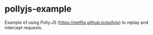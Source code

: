 # pollyjs-example
Example of using Polly.JS (https://netflix.github.io/pollyjs) to replay and intercept requests.

